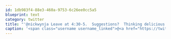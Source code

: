```yaml
---
id: 1db983f4-88e3-460a-9753-6c26ee0cc5a5
blueprint: text
category: twitter
title: "'@nickwynja Leave at 4:30-5.  Suggestions?  Thinking delicious + cheap.  Bike shop?"
caption: '<span class="username username_linked">@<a href="https://twitter.com/nickwynja" title="Nick Wynja">nickwynja</a></span> Leave at 4:30-5.  Suggestions?  Thinking delicious + cheap.  Bike shop?'
---
```

